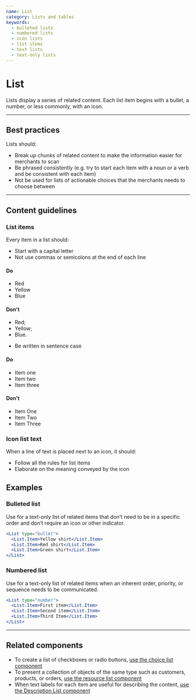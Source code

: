 ```yaml
---
name: List
category: Lists and tables
keywords:
  - bulleted lists
  - numbered lists
  - icon lists
  - list items
  - text lists
  - text-only lists
---
```


# List

Lists display a series of related content. Each list item begins with a
bullet, a number, or less commonly, with an icon.

---

## Best practices

Lists should:

* Break up chunks of related content to make the information easier for
  merchants to scan
* Be phrased consistently (e.g. try to start each item with a noun or a
  verb and be consistent with each item)
* Not be used for lists of actionable choices that the merchants needs to choose between

---

## Content guidelines

### List items

Every item in a list should:

* Start with a capital letter
* Not use commas or semicolons at the end of each line

<!-- usagelist -->

#### Do

* Red
* Yellow
* Blue

#### Don’t

* Red;
* Yellow;
* Blue.

<!-- end -->

* Be written in sentence case

<!-- usagelist -->

#### Do

* Item one
* Item two
* Item three

#### Don’t

* Item One
* Item Two
* Item Three

<!-- end -->

### Icon list text

When a line of text is placed next to an icon, it should:

* Follow all the rules for list items
* Elaborate on the meaning conveyed by the icon

## Examples

### Bulleted list

Use for a text-only list of related items that don’t need to be in a specific order and don’t require an icon or other indicator.

```jsx
<List type="bullet">
  <List.Item>Yellow shirt</List.Item>
  <List.Item>Red shirt</List.Item>
  <List.Item>Green shirt</List.Item>
</List>
```

### Numbered list

Use for a text-only list of related items when an inherent order, priority, or sequence needs to be communicated.

```jsx
<List type="number">
  <List.Item>First item</List.Item>
  <List.Item>Second item</List.Item>
  <List.Item>Third Item</List.Item>
</List>
```

---

## Related components

* To create a list of checkboxes or radio buttons, [use the choice list component](/components/forms/choice-list)
* To present a collection of objects of the same type such as customers, products, or orders, [use the resource list component](/components/lists-and-tables/resource-list)
* When text labels for each item are useful for describing the content, [use the Description List component](/components/lists-and-tables/description-list)
